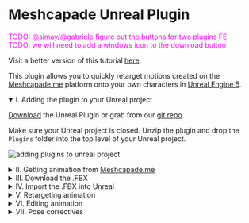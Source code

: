 # Meshcapade Unreal Plugin

<span style='color:magenta'>TODO: @simay/@gabriele figure out the buttons for two plugins FE</span>
<br/>
<span style='color:magenta'>TODO: we will need to add a windows icon to the download button</span>
<br/>

<p class='hidden'>
  
Visit a better version of this tutorial [here](https://me.meshcapade.com/integrations/unreal).

</p>

This plugin allows you to quickly retarget motions created on the [Meshcapade.me](https://me.meshcapade.com/) platform onto your own characters in [Unreal Engine 5](https://www.unrealengine.com/en-US/download).

<details open>
<summary>I. Adding the plugin to your Unreal project</summary>

[Download](https://codeload.github.com/Meshcapade/mc-unreal/zip/refs/tags/v0.0.1) the Unreal Plugin or grab from our [git repo](https://github.com/Meshcapade/mc-unreal).

Make sure your Unreal project is closed.  Unzip the plugin and drop the `Plugins` folder into the top level of your Unreal project.

![adding plugins to unreal project](images/readme_plugins.gif)

</details>

<details>
<summary>II. Getting animation from <a href='https://me.meshcapade.com' target='_blank'>Meshcapade.me</a></summary>

Currently, there are two ways to get animations from [Meshcapade.me](https://me.meshcapade.com/):
- [Motion from video](https://me.meshcapade.com/from-videos) - extract the human motion from a video.

<span style='color:yellow'>do we want this tidbit about how many animations? I just made up 10,000</span></br>
- [Motion from text](https://me.meshcapade.com/editor) - find a human motion in our library of 10,000 motions.
### A. [Motion from video](https://me.meshcapade.com/from-videos)
to get an animation from a video, visit
https://me.meshcapade.com/from-videos.  Follow the prompts until you've created an animated avatar.

![from video](images/readme_afv00.png)

### B. [Motion from text](https://me.meshcapade.com/editor)
To search for a motion from our motion library, visit https://me.meshcapade.com/editor. In the top right, there is a search box where you can search for an animation.  Once you've found the animation you want, save the avatar into your vault.

![from text](images/readme_tmr00.png)

</details>

<details>
<summary>III. Download the .FBX</summary>

Go to your [avatar vault](https://me.meshcapade.com/vault), and click the `...` on the top right corner of the avatar containing the motion you'd like to download.  In the download options, make sure that `file format` is `fbx` (`obj` has no motion) and `Pose/Motion` is `Captured Motion`.  For `compatibility mode`, select `Unreal` if you are interested in using the SMPL-body with pose correctives.  Choose `Unreal - no blend shapes` if you're only interested in the motion, this will make the import process faster.  Choose `Unreal` if you're following the [Advanced Features](#vii-advanced-features) workflow.

<span style='color:magenta'>TODO: update this image when possible</span>

![download](images/readme_download00.png)

</details>

<details>
<summary>IV. Import the .FBX into Unreal</summary>

With the .FBX downloaded, import it into your unreal project (File > Import).

Set the skeleton to `SK_MeshcapadeBody`.  If you don't see it, then click the gear next to the search box and make sure `Show Plugin Content` is checked.  In the content browser, `SK_MeshcapadeBody` is located here: `Content/Plugins/Meshcapade/Meshes/SK_MeshcapadeBody`.

![import00](images/readme_import00.png)

Be sure that `Import Animation` is checked.

If you’re interested in the [Advanced Features](#vii-advanced-features), you need to use the check `Import Morph Targets`.

![import00](images/readme_import03.png)

</details>

<details>
<summary>V. Retargeting animation</summary>

One thing you may want to do is retarget the motion from the SMPL-body onto the body of your character.  To do so, you will need a retargeter.  Retargeters require two IK rigs: one for the source body, the SMPL-body in this case, and one for the target body - your character.  The Meshcapade Unreal plugin comes with a sample retargeter for the Unreal mannequin, including an IK rig for the SMPL-body and an IK rig for the Unreal mannequin.

### A. Making your own IK rig

First, you need to make an IK Rig for your character.  In the top right corner of the Content Browser, click on `Settings` and make sure `Show Plugin Content` is checked.  Then open `Plugins` > `Meshcapade Content` > `Rigs`.  Duplicate the `IK_Manniquen` rig.

![ik rig0](images/readme_ikrig00.png)

If your character's skeleton follows the Unreal character naming convention, you only need to change the preview skeletal mesh to your character.  If you're using a UE4 character, you may need to change the `End Bone` of the `Spine` IK chain to `spine_03`.

![ik rig1](images/readme_ikrig01.png)

For more on this subject, see the Unreal documentation on [IK Rig Animation Retargeting](https://docs.unrealengine.com/5.3/en-US/ik-rig-animation-retargeting-in-unreal-engine/).

### B. Making your own retargeter
Once you have the IK rig for your character created, you can make a retargeter.  Right-click in the Content Browser and type `retargeter` or go to `Animation` > `Retargeting` > `IK Retargeter`.  Double-click the newly created retargeter.

A retargeter contains two IK rigs and the relationship between them.  Set the two IK rigs in the details panel.

![retarget0](images/readme_retarget00.png)

The poses of the two skeletons need to match as well.  To do this, change the display mode to `Edit Retarget Pose` on the top left.  Then rotate the bones of the source and/or the target until the angles match one another as closely as possible.

![retarget1](images/readme_retarget01.png)

Finally, the chains of the two IK rigs need to be correlated.  There are several ways to do this, but if you copied the Unreal mannequin all you need to do is click `Auto-Map Chains` > `Map All (Exact)`.

![retarget2](images/readme_retarget02.png)

For more, see the Unreal documentation on [IK Rig Animation Retargeting](https://docs.unrealengine.com/5.3/en-US/ik-rig-animation-retargeting-in-unreal-engine/).

### C. Retargeting animation
Now that the retargeter is built, it can be used to retarget any number of animations between the SMPL-body and the body of your character.  To do so, simply right-click on an animation file (it will have a dark green bar in the middle of it), and select `Retarget Animation Assets` > `Duplicate and Retarget Animation Assets/Blueprints`.

![retarget4](images/readme_retarget04.png)

Select the retargeter you'd like to use

![retareget5](images/readme_retarget05.png)

Here's an example of the retargeted animation next to the original animation

[![Retargeting Example](images/readme_preview_retargetingexample.png)](https://youtu.be/dDYhbGmUmCA "Retarget Example")

</details>

<details>
<summary>VI. Editing animation</summary>

If the animation doesn't look right on your character, there are two options.  One is to go back to the platform and try to get something better, or to edit the motion.  There are several ways to edit an animation after the fact.  One way that is easy to use and gives you lots of control is to use a control rig that has a forward and backward solver.

The control rig that comes with the third-person template, which we also ship with the plugin, is sufficient for this.  Go to `Plugins` > `Meshcapade Content` > `Rigs` and duplicate the `CR_Mannequin_Body` rig.

![controlrig0](images/readme_controlrig00.png)

You will have to make edits to this control rig depending on how different your character's skeleton is from the Unreal convention.

![controlrig1](images/readme_controlrig01.png)

In the `Preview Scene Settings`, change the preview mesh to that of your character.

If you are retargeting a UE4 character, for example, you would need to make a few changes to the skeleton.  In the Rig Hierarchy, you can rearrange bones by clicking and dragging them.  The spine, neck and hands are different between the UE4 and UE5 characters.  You'd make the following changes:
- Move `clavicle_l`, `clavicle_r` and `neck_01` to be underneath `spine_03`
- Move `head` to be underneath `neck_01`
- On both hands, move `index_01`, `middle_01`, `ring_01`, and `pinky_01` to be direct children of their corresponding `hand` bones.

For more, see the Unreal documentation on [Control Rig](https://docs.unrealengine.com/5.3/en-US/control-rig-in-unreal-engine/).

Now that you have a control rig that works with your character, you can bake the animation onto that control rig.  Make a new level sequence by right-clicking and typing `level sequence` or going to `Cinematics` > `Level Sequence`.  Drag the animation asset into your level, select it, and then in the sequencer select `+Track` > `Actor To Sequencer` > `<your animation asset>`.

Click the `+` to the right of `Animation` and add your animation asset.

Right-click on the top node of your animation in the track panel and choose `Bake to Control Rig` > `<your control rig>`.  Click `Create`.

Note: the animation will only bake what's between the red and green markers on the timeline.  If you want to trim the animation, you can do it by moving the markers.

[![Animation Editing Example 1](images/readme_preview_animediting0.png)](https://youtu.be/FoIkByz4ePU "Animation Editing Example 1")

Select the new control rig layer on the track and right-click and choose `Add Section` > `Additive`.  This will allow you to add animation on top of the existing animation.

![anim editing1](images/readme_animediting00.png)

At this point, you can spend as little or as much time as you'd like to make the animation do what you want to do. In the example below, I tweak the height of the global control so that the character doesn't clip the ground as much as he bends forward.  You could then fix the hands and fingers or add cartoony motion.

[![Animation Editing Example 2](images/readme_preview_animediting1.png)](https://youtu.be/tRF8h6V9KIw "Animation Editing Example 2")

Once you're happy with your animation, the last step is to bake it.  Right-click on the top node in the track panel and choose `Bake Animation Sequence` and save it.  Now your edited animation can be used as normal.

![anim editing1](images/readme_animediting01.png)

</details>

<details>
<summary>VII. Pose correctives</summary>

Pose correctives allow for real time calculation of pose based deformations to SMPL-bodies, and it's extremely easy to apply to actor blueprints.  They are a complex set of blend shapes that we apply based on the pose of the skeleton.  This achieves much more realistic soft tissue deformation than the traditional skinning method.

[![Pose Corrective Explanation](images/readme_preview_posecorrective0.png)](https://youtu.be/CxJnpEXfjG0 "Pose Corrective Explanation")

In order to be able to use pose correctives, make sure you enable `Import Morph Targets` in the [import step](#v-import-the-fbx-into-unreal) when you import a SMPL-body.

To enable pose correctives on blueprint actor, add a skeletal mesh component that contains a SMPL-body, then add the `Pose Correctives` actor component to the same blueprint.

[![Adding Pose Correctives](images/readme_preview_posecorrective1.png)](https://youtu.be/ZKWhLW5n00c "Adding Pose Correctives")

The example below has two bodies overlaying each other to further illustrate the result.  The orange body doesn't have pose correctives, and the textured body does.

[![Pose Correctives in Unreal](images/readme_preview_posecorrective2.png)](https://youtu.be/3F3ReRXnuV4 "Pose Correctives in Unreal")
</details>

